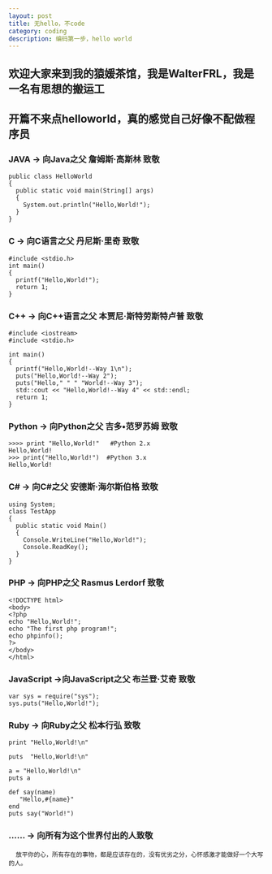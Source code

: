 ```yaml
---
layout: post
title: 无hello，不code
category: coding
description: 编码第一步，hello world
---
```


## 欢迎大家来到我的猿媛茶馆，我是WalterFRL，我是一名有思想的搬运工

## 开篇不来点helloworld，真的感觉自己好像不配做程序员

### JAVA -> 向Java之父 詹姆斯·高斯林 致敬
```
public class HelloWorld
{  
  public static void main(String[] args)  
  {  
    System.out.println("Hello,World!");  
  }  
}  
```

### C -> 向C语言之父 丹尼斯·里奇 致敬
```
#include <stdio.h>  
int main()               
{  
  printf("Hello,World!"); 
  return 1;
}  
```

### C++ -> 向C++语言之父 本贾尼·斯特劳斯特卢普 致敬
```
#include <iostream>              
#include <stdio.h>               
  
int main()  
{  
  printf("Hello,World!--Way 1\n");    
  puts("Hello,World!--Way 2");        
  puts("Hello," " " "World!--Way 3");  
  std::cout << "Hello,World!--Way 4" << std::endl; 
  return 1;                                        
} 
```

### Python -> 向Python之父 吉多•范罗苏姆 致敬
```
>>>> print "Hello,World!"   #Python 2.x  
Hello,World!  
>>> print("Hello,World!")  #Python 3.x    
Hello,World!  
```

### C# -> 向C#之父 安德斯·海尔斯伯格 致敬
```
using System;  
class TestApp  
{  
  public static void Main()  
  {  
    Console.WriteLine("Hello,World!");  
    Console.ReadKey();  
  }  
}  
```

### PHP -> 向PHP之父 Rasmus Lerdorf 致敬
```
<!DOCTYPE html>  
<body>  
<?php  
echo "Hello,World!";            
echo "The first php program!";  
echo phpinfo();                 
?>  
</body>  
</html>  
```

### JavaScript ->向JavaScript之父 布兰登·艾奇 致敬
```
var sys = require("sys");    
sys.puts("Hello,World!");   
```

### Ruby -> 向Ruby之父 松本行弘 致敬
```
print "Hello,World!\n"  

puts  "Hello,World!\n"  

a = "Hello,World!\n"     
puts a  

def say(name)  
   "Hello,#{name}"  
end  
puts say("World!")
```

### …… -> 向所有为这个世界付出的人致敬
```
  放平你的心，所有存在的事物，都是应该存在的，没有优劣之分，心怀感激才能做好一个大写的人。
```